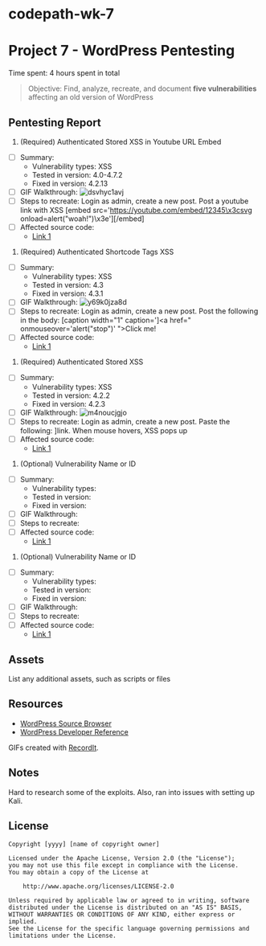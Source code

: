# codepath-wk-7
# Project 7 - WordPress Pentesting

Time spent: 4 hours spent in total

> Objective: Find, analyze, recreate, and document **five vulnerabilities** affecting an old version of WordPress

## Pentesting Report

1. (Required) Authenticated Stored XSS in Youtube URL Embed
  - [ ] Summary: 
    - Vulnerability types: XSS
    - Tested in version: 4.0-4.7.2
    - Fixed in version: 4.2.13
  - [ ] GIF Walkthrough: ![dsvhyc1avj](https://user-images.githubusercontent.com/40126473/47955570-53cbda80-df70-11e8-9c06-8046cb1aecd4.gif)
  - [ ] Steps to recreate: Login as admin, create a new post. Post a youtube link with XSS [embed src='https://youtube.com/embed/12345\x3csvg onload=alert("woah!")\x3e'][/embed]
  - [ ] Affected source code:
    - [Link 1](https://core.trac.wordpress.org/browser/tags/version/src/source_file.php)
    
1. (Required) Authenticated Shortcode Tags XSS
  - [ ] Summary: 
    - Vulnerability types: XSS
    - Tested in version: 4.3
    - Fixed in version: 4.3.1
  - [ ] GIF Walkthrough: ![y69k0jza8d](https://user-images.githubusercontent.com/40126473/47955574-69d99b00-df70-11e8-852b-f03aaef528f9.gif)
  - [ ] Steps to recreate: Login as admin, create a new post. Post the following in the body:  [caption width="1" caption='<a href="' ">]</a><a href=" onmouseover='alert("stop")' ">Click me!</a>
  - [ ] Affected source code:
    - [Link 1](https://core.trac.wordpress.org/browser/tags/version/src/source_file.php)
    
1. (Required) Authenticated Stored XSS
  - [ ] Summary: 
    - Vulnerability types: XSS
    - Tested in version: 4.2.2
    - Fixed in version: 4.2.3
  - [ ] GIF Walkthrough: ![m4noucjgjo](https://user-images.githubusercontent.com/40126473/47955577-73fb9980-df70-11e8-84d6-104651b3048a.gif)
  - [ ] Steps to recreate: Login as admin, create a new post. Paste the following: <a href="[caption code=">]</a><a title=" onmouseover=alert('test')  ">link</a>. When mouse hovers, XSS pops up
  - [ ] Affected source code:
    - [Link 1](https://core.trac.wordpress.org/browser/tags/version/src/source_file.php)
1. (Optional) Vulnerability Name or ID
  - [ ] Summary: 
    - Vulnerability types:
    - Tested in version:
    - Fixed in version: 
  - [ ] GIF Walkthrough: 
  - [ ] Steps to recreate: 
  - [ ] Affected source code:
    - [Link 1](https://core.trac.wordpress.org/browser/tags/version/src/source_file.php)
1. (Optional) Vulnerability Name or ID
  - [ ] Summary: 
    - Vulnerability types:
    - Tested in version:
    - Fixed in version: 
  - [ ] GIF Walkthrough: 
  - [ ] Steps to recreate: 
  - [ ] Affected source code:
    - [Link 1](https://core.trac.wordpress.org/browser/tags/version/src/source_file.php) 

## Assets

List any additional assets, such as scripts or files

## Resources

- [WordPress Source Browser](https://core.trac.wordpress.org/browser/)
- [WordPress Developer Reference](https://developer.wordpress.org/reference/)

GIFs created with [RecordIt](http://recordit.co/).

## Notes

Hard to research some of the exploits. Also, ran into issues with setting up Kali. 

## License

    Copyright [yyyy] [name of copyright owner]

    Licensed under the Apache License, Version 2.0 (the "License");
    you may not use this file except in compliance with the License.
    You may obtain a copy of the License at

        http://www.apache.org/licenses/LICENSE-2.0

    Unless required by applicable law or agreed to in writing, software
    distributed under the License is distributed on an "AS IS" BASIS,
    WITHOUT WARRANTIES OR CONDITIONS OF ANY KIND, either express or implied.
    See the License for the specific language governing permissions and
    limitations under the License.
